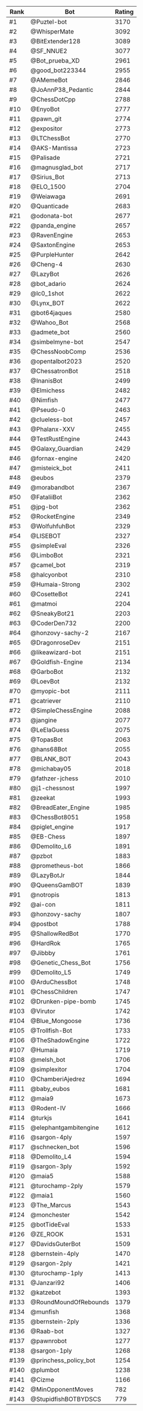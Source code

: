 Rank|Bot|Rating
---|---|---
#1|@Puztel-bot|3170
#2|@WhisperMate|3092
#3|@BitExtender128|3089
#4|@SF_NNUE2|3077
#5|@Bot_prueba_XD|2961
#6|@good_bot223344|2955
#7|@AMemeBot|2846
#8|@JoAnnP38_Pedantic|2844
#9|@ChessDotCpp|2788
#10|@EnyoBot|2777
#11|@pawn_git|2774
#12|@expositor|2773
#13|@LTChessBot|2770
#14|@AKS-Mantissa|2723
#15|@Palisade|2721
#16|@magnusglad_bot|2717
#17|@Sirius_Bot|2713
#18|@ELO_1500|2704
#19|@Weiawaga|2691
#20|@Quanticade|2683
#21|@odonata-bot|2677
#22|@panda_engine|2657
#23|@RavenEngine|2653
#24|@SaxtonEngine|2653
#25|@PurpleHunter|2642
#26|@Cheng-4|2630
#27|@LazyBot|2626
#28|@bot_adario|2624
#29|@lc0_1shot|2622
#30|@Lynx_BOT|2622
#31|@bot64jaques|2580
#32|@Wahoo_Bot|2568
#33|@admete_bot|2560
#34|@simbelmyne-bot|2547
#35|@ChessNoobComp|2536
#36|@opentalbot2023|2520
#37|@ChessatronBot|2518
#38|@InanisBot|2499
#39|@Elmichess|2482
#40|@Nimfish|2477
#41|@Pseudo-0|2463
#42|@clueless-bot|2457
#43|@Phalanx-XXV|2455
#44|@TestRustEngine|2443
#45|@Galaxy_Guardian|2429
#46|@fornax-engine|2420
#47|@misteick_bot|2411
#48|@eubos|2379
#49|@morabandbot|2367
#50|@FataliiBot|2362
#51|@jpg-bot|2362
#52|@RocketEngine|2349
#53|@WolfuhfuhBot|2329
#54|@LISEBOT|2327
#55|@simpleEval|2326
#56|@LimboBot|2321
#57|@camel_bot|2319
#58|@halcyonbot|2310
#59|@Humaia-Strong|2302
#60|@CosetteBot|2241
#61|@matmoi|2204
#62|@SneakyBot21|2203
#63|@CoderDen732|2200
#64|@honzovy-sachy-2|2167
#65|@DragonroseDev|2151
#66|@likeawizard-bot|2151
#67|@Goldfish-Engine|2134
#68|@GarboBot|2132
#69|@LoevBot|2132
#70|@myopic-bot|2111
#71|@catriever|2110
#72|@SimpleChessEngine|2088
#73|@jangine|2077
#74|@LeElaGuess|2075
#75|@TopasBot|2063
#76|@hans68Bot|2055
#77|@BLANK_BOT|2043
#78|@michabay05|2018
#79|@fathzer-jchess|2010
#80|@j1-chessnost|1997
#81|@zeekat|1993
#82|@BreadEater_Engine|1985
#83|@ChessBot8051|1958
#84|@piglet_engine|1917
#85|@EB-Chess|1897
#86|@Demolito_L6|1891
#87|@pzbot|1883
#88|@prometheus-bot|1866
#89|@LazyBotJr|1844
#90|@QueensGamBOT|1839
#91|@notropis|1813
#92|@ai-con|1811
#93|@honzovy-sachy|1807
#94|@postbot|1788
#95|@ShallowRedBot|1770
#96|@HardRok|1765
#97|@Jibbby|1761
#98|@Genetic_Chess_Bot|1756
#99|@Demolito_L5|1749
#100|@ArduChessBot|1748
#101|@ChessChildren|1747
#102|@Drunken-pipe-bomb|1745
#103|@Virutor|1742
#104|@Blue_Mongoose|1736
#105|@Trollfish-Bot|1733
#106|@TheShadowEngine|1722
#107|@Humaia|1719
#108|@melsh_bot|1706
#109|@simplexitor|1704
#110|@ChamberiAjedrez|1694
#111|@baby_eubos|1681
#112|@maia9|1673
#113|@Rodent-IV|1666
#114|@turkjs|1641
#115|@elephantgambitengine|1612
#116|@sargon-4ply|1597
#117|@schnecken_bot|1596
#118|@Demolito_L4|1594
#119|@sargon-3ply|1592
#120|@maia5|1588
#121|@turochamp-2ply|1579
#122|@maia1|1560
#123|@The_Marcus|1543
#124|@monchester|1542
#125|@botTideEval|1533
#126|@ZE_ROOK|1531
#127|@DavidsGuterBot|1509
#128|@bernstein-4ply|1470
#129|@sargon-2ply|1421
#130|@turochamp-1ply|1413
#131|@Janzari92|1406
#132|@katzebot|1393
#133|@RoundMoundOfRebounds|1379
#134|@munfish|1368
#135|@bernstein-2ply|1336
#136|@Raab-bot|1327
#137|@pawnrobot|1277
#138|@sargon-1ply|1268
#139|@princhess_policy_bot|1254
#140|@plumbot|1238
#141|@Cizme|1166
#142|@MinOpponentMoves|782
#143|@StupidfishBOTBYDSCS|779
